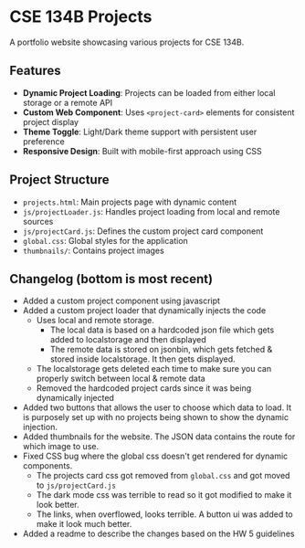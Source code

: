 # CSE 134B Projects

A portfolio website showcasing various projects for CSE 134B.

## Features

-   **Dynamic Project Loading**: Projects can be loaded from either local storage or a remote API
-   **Custom Web Component**: Uses `<project-card>` elements for consistent project display
-   **Theme Toggle**: Light/Dark theme support with persistent user preference
-   **Responsive Design**: Built with mobile-first approach using CSS

## Project Structure

-   `projects.html`: Main projects page with dynamic content
-   `js/projectLoader.js`: Handles project loading from local and remote sources
-   `js/projectCard.js`: Defines the custom project card component
-   `global.css`: Global styles for the application
-   `thumbnails/`: Contains project images

## Changelog (bottom is most recent)

-   Added a custom project component using javascript
-   Added a custom project loader that dynamically injects the code
    -   Uses local and remote storage.
        -   The local data is based on a hardcoded json file which gets added to localstorage and then displayed
        -   The remote data is stored on jsonbin, which gets fetched & stored inside localstorage. It then gets displayed.
    -   The localstorage gets deleted each time to make sure you can properly switch between local & remote data
    -   Removed the hardcoded project cards since it was being dynamically injected
-   Added two buttons that allows the user to choose which data to load. It is purposely set up with no projects being shown to show the dynamic injection.
-   Added thumbnails for the website. The JSON data contains the route for which image to use.
-   Fixed CSS bug where the global css doesn't get rendered for dynamic components.
    -   The projects card css got removed from `global.css` and got moved to `js/projectCard.js`
    -   The dark mode css was terrible to read so it got modified to make it look better.
    -   The links, when overflowed, looks terrible. A button ui was added to make it look much better.
-   Added a readme to describe the changes based on the HW 5 guidelines
